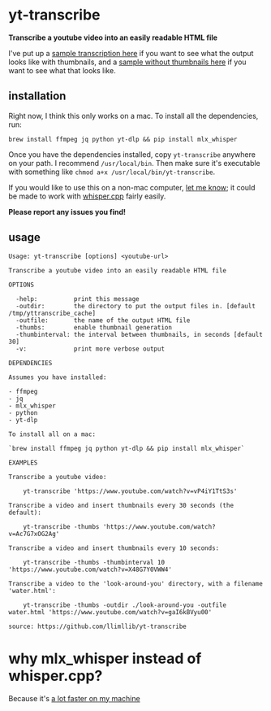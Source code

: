 # yt-transcribe

**Transcribe a youtube video into an easily readable HTML file**

I've put up a [sample transcription here](https://llimllib.github.io/yt-transcribe/definedefine/definedefine.html) if you want to see what the output looks like with thumbnails, and a [sample without thumbnails here](https://llimllib.github.io/yt-transcribe/cumberbatch/) if you want to see what that looks like.

## installation

Right now, I think this only works on a mac. To install all the dependencies, run:

`brew install ffmpeg jq python yt-dlp && pip install mlx_whisper`

Once you have the dependencies installed, copy `yt-transcribe` anywhere on your path. I recommend `/usr/local/bin`. Then make sure it's executable with something like `chmod a+x /usr/local/bin/yt-transcribe`.

If you would like to use this on a non-mac computer, [let me know](https://hachyderm.io/@llimllib/); it could be made to work with [whisper.cpp](https://github.com/ggerganov/whisper.cpp) fairly easily.

**Please report any issues you find!**

## usage

```
Usage: yt-transcribe [options] <youtube-url>

Transcribe a youtube video into an easily readable HTML file

OPTIONS

  -help:          print this message
  -outdir:        the directory to put the output files in. [default /tmp/yttranscribe_cache]
  -outfile:       the name of the output HTML file
  -thumbs:        enable thumbnail generation
  -thumbinterval: the interval between thumbnails, in seconds [default 30]
  -v:             print more verbose output

DEPENDENCIES

Assumes you have installed:

- ffmpeg
- jq
- mlx_whisper
- python
- yt-dlp

To install all on a mac:

`brew install ffmpeg jq python yt-dlp && pip install mlx_whisper`

EXAMPLES

Transcribe a youtube video:

    yt-transcribe 'https://www.youtube.com/watch?v=vP4iY1TtS3s'

Transcribe a video and insert thumbnails every 30 seconds (the default):

    yt-transcribe -thumbs 'https://www.youtube.com/watch?v=Ac7G7xOG2Ag'

Transcribe a video and insert thumbnails every 10 seconds:

    yt-transcribe -thumbs -thumbinterval 10 'https://www.youtube.com/watch?v=X48G7Y0VWW4'

Transcribe a video to the 'look-around-you' directory, with a filename 'water.html':

    yt-transcribe -thumbs -outdir ./look-around-you -outfile water.html 'https://www.youtube.com/watch?v=gaI6kBVyu00'

source: https://github.com/llimllib/yt-transcribe
```

# why mlx_whisper instead of whisper.cpp?

Because it's [a lot faster on my machine](https://notes.billmill.org/link_blog/2024/08/mlx-whisper.html)
